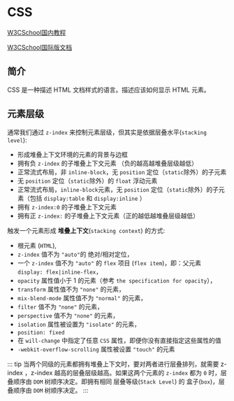 # CSS
[W3CSchool国内教程](https://www.w3cschool.cn/css/)

[W3CSchool国际版文档](https://www.w3school.com.cn/css/index.asp)

## 简介
CSS 是一种描述 HTML 文档样式的语言。描述应该如何显示 HTML 元素。

## 元素层级
通常我们通过 `z-index` 来控制元素层级，但其实是依据层叠水平(`stacking level`):
- 形成堆叠上下文环境的元素的背景与边框
- 拥有负 `z-index` 的子堆叠上下文元素 （负的越高越堆叠层级越低）
- 正常流式布局，非 `inline-block`，无 `position` 定位（`static`除外）的子元素
- 无 `position` 定位（`static`除外）的 `float` 浮动元素
- 正常流式布局，`inline-block`元素，无 `position` 定位（`static`除外）的子元素（包括 `display:table` 和 `display:inline` ）
- 拥有 `z-index:0` 的子堆叠上下文元素
- 拥有正 `z-index:` 的子堆叠上下文元素（正的越低越堆叠层级越低）

触发一个元素形成 **堆叠上下文**(`stacking context`) 的方式:
- 根元素 (`HTML`),
- `z-index` 值不为 `"auto"`的 绝对/相对定位，
- 一个 `z-index` 值不为 `"auto"` 的 `flex` 项目 (`flex item`)，即：父元素 `display: flex|inline-flex`，
- `opacity` 属性值小于 1 的元素（参考 `the specification for opacity`），
- `transform` 属性值不为 `"none"` 的元素，
- `mix-blend-mode` 属性值不为 `"normal"` 的元素，
- `filter` 值不为 `"none"` 的元素，
- `perspective` 值不为 `"none"` 的元素，
- `isolation` 属性被设置为 `"isolate"` 的元素，
- `position: fixed`
- 在 `will-change` 中指定了任意 `CSS` 属性，即便你没有直接指定这些属性的值
- `-webkit-overflow-scrolling` 属性被设置 `"touch"` 的元素

::: tip
当两个同级的元素都拥有堆叠上下文时，要对两者进行层叠排列，就需要 z-index ，z-index 越高的层叠层级越高。如果这两个元素的 `z-index` 都为 `0` 时，层叠顺序由 `DOM` 树顺序决定。即拥有相同 层叠等级(`Stack Level`) 的 盒子(`box`)，层叠顺序由 `DOM` 树顺序决定。
:::